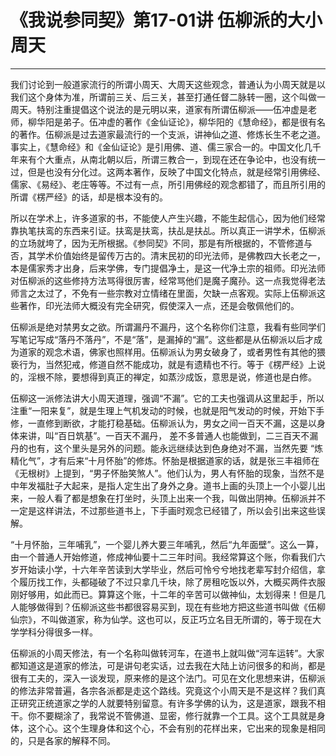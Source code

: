 # 《我说参同契》第17-01讲 伍柳派的大小周天

------

我们讨论到一般道家流行的所谓小周天、大周天这些观念，普通认为小周天就是以我们这个身体为准，所谓前三关、后三关，甚至打通任督二脉转一圈，这个叫做一周天。特别注重提倡这个说法的是元明以来，道家有所谓伍柳派——伍冲虚是老师，柳华阳是弟子。伍冲虚的著作《金仙证论》，柳华阳的《慧命经》，都是很有名的著作。伍柳派是过去道家最流行的一个支派，讲神仙之道、修炼长生不老之道。事实上，《慧命经》和《金仙证论》是引用佛、道、儒三家合一的。中国文化几千年来有个大重点，从南北朝以后，所谓三教合一，到现在还在争论中，也没有统一过，但是也没有分化过。这两本著作，反映了中国文化特点，就是经常引用佛经、儒家、《易经》、老庄等等。不过有一点，所引用佛经的观念都错了，而且所引用的所谓《楞严经》的话，却是根本没有的。

所以在学术上，许多道家的书，不能使人产生兴趣，不能生起信心，因为他们经常靠执笔扶鸾的东西来引证。扶鸾是扶鸾，扶乩是扶乩。所以真正一讲学术，伍柳派的立场就垮了，因为无所根据。《参同契》不同，那是有所根据的，不管修道与否，其学术价值始终是留传万古的。清末民初的印光法师，是佛教四大长老之一，本是儒家秀才出身，后来学佛，专门提倡净土，是这一代净土宗的祖师。印光法师对伍柳派的这些修持方法骂得很厉害，经常骂他们是魔子魔孙。这一点我觉得老法师言之太过了，不免有一些宗教对立情绪在里面，欠缺一点客观。实际上伍柳派这些著作，印光法师大概没有完全研究，假使深入一点，还是会敬佩他们的。

伍柳派是绝对禁男女之欲。所谓漏丹不漏丹，这个名称你们注意，我看有些同学们写笔记写成“落丹不落丹”，不是“落”，是漏掉的“漏”。这些都是从伍柳派以后才成为道家的观念术语，佛家也照样用。伍柳派认为男女破身了，或者男性有其他的猥亵行为，当然犯戒，修道自然不能成功，就是有遗精也不行。等于《楞严经》上说的，淫根不除，要想得到真正的禅定，如蒸沙成饭，意思是说，修道也是白修。

伍柳这一派修法讲大小周天道理，强调“不漏”。它的工夫也强调从这里起手，所以注重“一阳来复”，就是生理上气机发动的时候，也就是阳气发动的时候，开始下手修，一直修到断欲，才能打稳基础。伍柳派认为，男女之间一百天不漏，这是以身体来讲，叫“百日筑基”。一百天不漏丹， 差不多普通人也能做到，二三百天不漏丹的也有，这个里头是另外的问题。能永远继续达到色身绝对不漏，当然先要 “炼精化气”，才有后来“十月怀胎”的修炼。怀胎是根据道家的话，就是张三丰祖师在《无根树》上提到，“男子怀胎笑煞人”。他们认为，男人有怀胎的现象，当然不是中年发福肚子大起来，是指人定生出了身外之身。道书上画的头顶上一个小婴儿出来，一般人看了都是想象在打坐时，头顶上出来一个我，叫做出阴神。伍柳派并不一定是这样讲法，不过那些道书上，下手画时观念已经错了，所以会引出来这些误解。

“十月怀胎，三年哺乳”，一个婴儿养大要三年哺乳，然后“九年面壁”。这么一算，由一个普通人开始修道，修成神仙要十二三年时间。我经常算这个账，你看我们六岁开始读小学，十六年辛苦读到大学毕业，然后可怜兮兮地找老辈写封介绍信，拿个履历找工作，头都碰破了不过只拿几千块，除了房租吃饭以外，大概买两件衣服刚好够用，如此而已。算算这个账，十二年的辛苦可以做神仙，太划得来！但是几人能够做得到？伍柳派这些书都很容易买到，现在有些地方把这些道书叫做《伍柳仙宗》，不叫做道家，称为仙学。这也可以，反正巧立名目无所谓的，等于现在大学学科分得很多一样。

伍柳派的小周天修法，有一个名称叫做转河车，在道书上就叫做“河车运转”。大家都知道这是道家的修法，可是讲句老实话，过去我在大陆上访问很多的和尚，都是很有工夫的，深入一谈发现，原来修的是这个法门。可见在文化思想来讲，伍柳派的修法非常普遍，各宗各派都是走这个路线。究竟这个小周天是不是这样？我们真正研究正统道家之学的人就要特别留意。有许多学佛的认为，这是道家，跟我不相干。你不要糊涂了，我常说不管佛道、显密，修行就靠一个工具。这个工具就是身体，这个心。这个生理身体和这个心，不会有别的花样出来，它出来的现象是相同的，只是各家的解释不同。